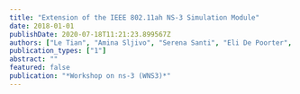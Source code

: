 ```yaml
---
title: "Extension of the IEEE 802.11ah NS-3 Simulation Module"
date: 2018-01-01
publishDate: 2020-07-18T11:21:23.899567Z
authors: ["Le Tian", "Amina Sljivo", "Serena Santi", "Eli De Poorter", "Jeroen Hoebeke", "Jeroen Famaey"]
publication_types: ["1"]
abstract: ""
featured: false
publication: "*Workshop on ns-3 (WNS3)*"
---
```


